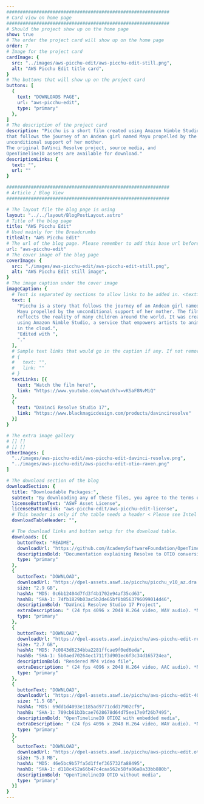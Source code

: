 ```yaml
---
############################################################
# Card view on home page
############################################################
# Should the project show up on the home page
show: true
# The order the project card will show up on the home page
order: 7
# Image for the project card
cardImage: {
  src: "../images/aws-picchu-edit/aws-picchu-edit-still.png",
  alt: "AWS Picchu Edit title card",
}
# The buttons that will show up on the project card
buttons: [
  {
    text: "DOWNLOADS PAGE",
    url: "aws-picchu-edit",
    type: "primary"
  },
]
# The description of the project card
description: "Picchu is a short film created using Amazon Nimble Studio 
that follows the journey of an Andean girl named Mayu propelled by the 
unconditional support of her mother. 
The original DaVinci Resolve project, source media, and 
OpenTimelineIO assets are available for download."
descriptionLinks: {
  text: "",
  url: ""
}

############################################################
# Article / Blog View
############################################################

# The layout file the blog page is using
layout: "../../layout/BlogPostLayout.astro"
# Title of the blog page
title: "AWS Picchu Edit"
# Used mainly for the Breadcrumbs
titleAlt: "AWS Picchu Edit"
# The url of the blog page. Please remember to add this base url before you add the rest of the url.
url: "aws-picchu-edit"
# The cover image of the blog page
coverImage: {
  src: "./images/aws-picchu-edit/aws-picchu-edit-still.png",
  alt: "AWS Picchu Edit still image",
}
# The image caption under the cover image
imageCaption: {
  # Text is separated by sections to allow links to be added in. <text> <link> <text>
  text: [
    "Picchu is a story that follows the journey of an Andean girl named 
    Mayu propelled by the unconditional support of her mother. The film 
    reflects the reality of many children around the world. It was created 
    using Amazon Nimble Studio, a service that empowers artists to animate 
    in the cloud.",
    "Edited with ",
    "."
  ],
  # Sample text links that would go in the caption if any. If not remove them like this:
  # {
  #   text: "",
  #   link: ""
  # }
  textLinks: [{
    text: "Watch the film here!",
    link: "https://www.youtube.com/watch?v=vKSaF8NvMiQ"
  },
  {
    text: "DaVinci Resolve Studio 17",
    link: "https://www.blackmagicdesign.com/products/davinciresolve"
  }]
}

# The extra image gallery
# [] []
# [] []
otherImages: [
  "../images/aws-picchu-edit/aws-picchu-edit-davinci-resolve.png",
  "../images/aws-picchu-edit/aws-picchu-edit-otio-raven.png"
]

# The download section of the blog
downloadSection: {
  title: "Downloadable Packages:",
  subtext: "By downloading any of these files, you agree to the terms of the license linked below.",
  licenseButtonText: "ASWF Asset License",
  licenseButtonLink: "aws-picchu-edit/aws-picchu-edit-license",
  # This header is only if the table needs a header < Please see Intel page for example of that >
  downloadTableHeader: "",

  # The download links and button setup for the download table.
  downloads: [{
    buttonText: "README",
    downloadUrl: "https://github.com/AcademySoftwareFoundation/OpenTimelineIO/wiki/AWS-Picchu-Edit-OTIO-Conversion-Notes",
    descriptionBold: "Documentation explaining Resolve to OTIO conversion, caveats, and contact information for questions & feedback.",
    type: "primary"
  },
  {
    buttonText: "DOWNLOAD",
    downloadUrl: "https://dpel-assets.aswf.io/picchu/picchu_v10_az.dra.zip",
    size: "2.9 GB",
    hashA: "MD5: 0c6b12404d7fd3f4b1702e94af35cd63",
    hashB: "SHA-1: 74fb1829b03ac5b2de65bf8b8563796099014d46",
    descriptionBold: "DaVinci Resolve Studio 17 Project",
    extraDescription: " (24 fps 4096 x 2048 H.264 video, WAV audio). *Note: Some media omitted due to licensing restrictions.",
    type: "primary"
  },
  {
    buttonText: "DOWNLOAD",
    downloadUrl: "https://dpel-assets.aswf.io/picchu/aws-picchu-edit-rendered.mp4",
    size: "2.7 GB",
    hashA: "MD5: 7c0843d6234bba2281ffcae9f0ed6eda",
    hashB: "SHA-1: 5b0aed70264ec1711f3d901ec6f3c34d165724ea",
    descriptionBold: "Rendered MP4 video file",
    extraDescription: " (24 fps 4096 x 2048 H.264 video, AAC audio). *Note: Some audio omitted due to licensing restrictions.",
    type: "primary"
  },
  {
    buttonText: "DOWNLOAD",
    downloadUrl: "https://dpel-assets.aswf.io/picchu/aws-picchu-edit-4096x2048.otioz",
    size: "1.5 GB",
    hashA: "MD5: 69dd1d4093e1185ad9771cdd17902cf9",
    hashB: "SHA-1: 709cb61b3bcae7628678d64d75ee17e0f26b7495",
    descriptionBold: "OpenTimelineIO OTIOZ with embedded media",
    extraDescription: " (24 fps 4096 x 2048 H.264 video, WAV audio). *Note: Some media omitted due to licensing restrictions.",
    type: "primary"
  },
  {
    buttonText: "DOWNLOAD",
    downloadUrl: "https://dpel-assets.aswf.io/picchu/aws-picchu-edit.otio",
    size: "5.3 MB",
    hashA: "MD5: 46e5bc9b57fa5d1ffef365732fa88495",
    hashB: "SHA-1: d118c452a66b47c4caa562e58fa86a8a33bb880b",
    descriptionBold: "OpenTimelineIO OTIO without media",
    type: "primary"
  }]
}
---
```

